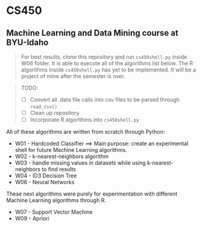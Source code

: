 # CS450
## Machine Learning and Data Mining course at BYU-Idaho

> For best results, clone this repository and run `cs450shell.py` inside W06 folder. It is able to execute all of the algorithms
list below. The R algorithms inside `cs450shell.py` has yet to be implemented. It will be a project of mine
after the semester is over.

> TODO:
> * [ ] Convert all .data file calls into csv files to be parsed through `read_csv()`
> * [ ] Clean up repository
> * [ ] Incorporate R algorithms into `cs450shell.py`

All of these algorithms are written from scratch through Python:
- W01 - Hardcoded Classifier ==> Main purpose: create an experimental shell for future Machine Learning algorithms.
- W02 - k-nearest-neighbors algorithm
- W03 - handle missing values in datasets while using k-nearest-neighbors to find results
- W04 - ID3 Decision Tree
- W06 - Neural Networks

These next algorithms were purely for experimentation with different Machine Learning algorithms through R.
- W07 - Support Vector Machine
- W09 - Apriori
